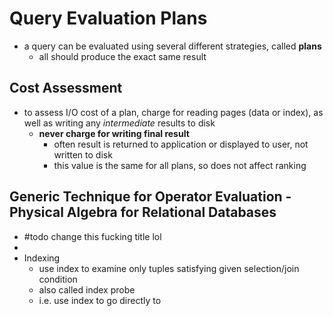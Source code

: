 # Query Evaluation Plans
- a query can be evaluated using several different strategies, called **plans**
	- all should produce the exact same result
## Cost Assessment
- to assess I/O cost of a plan, charge for reading pages (data or index), as well as writing any *intermediate* results to disk
	- **never charge for writing final result**
		- often result is returned to application or displayed to user, not written to disk
		- this value is the same for all plans, so does not affect ranking
## Generic Technique for Operator Evaluation - Physical Algebra for Relational Databases
- #todo change this fucking title lol
- 
- Indexing
	- use index to examine only tuples satisfying given selection/join condition
	- also called index probe
	- i.e. use index to go directly to 